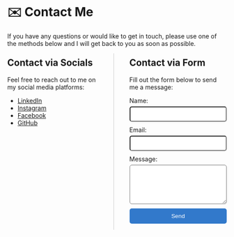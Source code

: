 # ✉️ Contact Me

If you have any questions or would like to get in touch, please use one of the methods below and I will get back to you as soon as possible.
<div style="display: flex; justify-content: space-between; margin-top: -20px;">
  <div style="width: 48%;">
    <h2>Contact via Socials</h2>
    <p>Feel free to reach out to me on my social media platforms:</p>
    <ul>
      <li><a href="https://www.linkedin.com/in/pratyushsudhakar/" target="_blank">LinkedIn</a></li>
      <li><a href="https://instagram.com/pratyush.sudhakar" target="_blank">Instagram</a></li>
      <li><a href="https://www.facebook.com/pratyush.sudhakar" target="_blank">Facebook</a></li>
      <li><a href="https://github.com/pratyush1712" target="_blank">GitHub</a></li>
    </ul>
  </div>
  <div style="border-left: 1px solid #ccc; margin: 20px 20px 0px; padding:8px;"></div>
  <div style="width: 48%;">
    <h2>Contact via Form</h2>
    <p>Fill out the form below to send me a message:</p>
    <form id="contactForm" action="/api/contact" method="POST">
      <div style="margin-bottom: 10px;">
        <label for="name" style="display: block; margin-bottom: 5px;">Name:</label>
        <input type="text" id="name" name="name" required style="width: 100%; height: 35px; border-radius:5px; padding: 8px; box-sizing: border-box;">
      </div>
      <div style="margin-bottom: 10px;">
        <label for="email" style="display: block; margin-bottom: 5px;">Email:</label>
        <input type="email" id="email" name="email" required style="width: 100%; height: 35px; border-radius:5px; padding: 8px; box-sizing: border-box;">
      </div>
      <div style="margin-bottom: 10px;">
        <label for="message" style="display: block; margin-bottom: 5px;">Message:</label>
        <textarea id="message" name="message" required style="width: 100%; border-radius:5px; height: 90px; padding: 8px; box-sizing: border-box;"></textarea>
      </div>
      <button type="submit" style="padding: 10px 15px; background-color: #3279CB; color: white; border: none; border-radius:5px; cursor: pointer; width: 100%;">Send</button>
    </form>
  </div>
</div>

<script>
document.getElementById('contactForm').addEventListener('submit', function(event) {
  event.preventDefault();
  
  const form = event.target;
  const formData = new FormData(form);
  
  fetch(form.action, {
    method: form.method,
    body: formData
  })
  .then(response => {
    if (response.ok) {
      alert('Success! Your message has been sent.');
      form.reset();
    } else {
      alert('Oops! There was a problem with your submission. Please try again.');
    }
  })
  .catch(error => {
    console.error('Error:', error);
    alert('Oops! There was a problem with your submission. Please try again.');
  });
});
</script>
